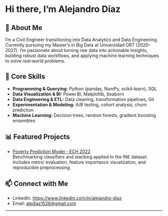 # Hi there, I’m Alejandro Díaz

## 🚀 About Me
I’m a Civil Engineer transitioning into Data Analytics and Data Engineering. Currently pursuing my Master’s in Big Data at Universidad ORT (2025–2027). I’m passionate about turning raw data into actionable insights, building robust data workflows, and applying machine learning techniques to solve real‑world problems.

## 💼 Core Skills
- **Programming & Querying:** Python (pandas, NumPy, scikit‑learn), SQL  
- **Data Visualization & BI:** Power BI, Matplotlib, Seaborn  
- **Data Engineering & ETL:** Data cleaning, transformation pipelines, Git  
- **Experimentation & Modeling:** A/B testing, cohort analysis, churn prediction  
- **Machine Learning:** Decision trees, random forests, gradient boosting ensembles

## 📊 Featured Projects
- [Poverty Prediction Model - ECH 2022](poverty_model_evaluation_ECH2022.ipynb)  
  Benchmarking classifiers and stacking applied to the INE dataset. Includes metric evaluation, feature importance visualization, and reproducible preprocessing.
  
## 📫 Connect with Me
- LinkedIn: https://www.linkedin.com/in/alejandro-diaz  
- Email: alediaz1526@gmail.com  

---
<!--
**alee1526/alee1526** is a ✨ _special_ ✨ repository because its `README.md` (this file) appears on your GitHub profile.

Here are some ideas to get you started:

- 🔭 I’m currently working on ...
- 🌱 I’m currently learning ...
- 👯 I’m looking to collaborate on ...
- 🤔 I’m looking for help with ...
- 💬 Ask me about ...
- 📫 How to reach me: ...
- 😄 Pronouns: ...
- ⚡ Fun fact: ...
-->
